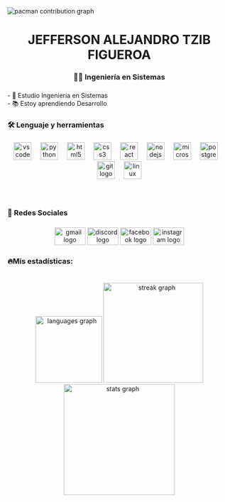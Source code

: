 <picture>
  <source media="(prefers-color-scheme: dark)" srcset="https://raw.githubusercontent.com/Alejandro-tf01/Alejandro-tf01/output/pacman-contribution-graph-dark.svg">
  <source media="(prefers-color-scheme: light)" srcset="https://raw.githubusercontent.com/Alejandro-tf01/Alejandro-tf01/output/pacman-contribution-graph.svg">
  <img alt="pacman contribution graph" src="https://raw.githubusercontent.com/Alejandro-tf01/Alejandro-tf01/output/pacman-contribution-graph.svg">
</picture>

###

<h1 align="center">JEFFERSON ALEJANDRO TZIB FIGUEROA</h1>

###

<h3 align="center">👩‍💻 Ingeniería en Sistemas</h3>

###

<p align="left">- 🔭 Estudio Ingenieria en Sistemas<br>- 📚 Estoy aprendiendo Desarrollo</p>

###

<h3 align="left">🛠 Lenguaje y herramientas</h3>

###

<div align="center">
  <img src="https://cdn.jsdelivr.net/gh/devicons/devicon/icons/vscode/vscode-original.svg" height="40" alt="vscode logo"  />
  <img width="12" />
  <img src="https://cdn.jsdelivr.net/gh/devicons/devicon/icons/python/python-original.svg" height="40" alt="python logo"  />
  <img width="12" />
  <img src="https://cdn.jsdelivr.net/gh/devicons/devicon/icons/html5/html5-original.svg" height="40" alt="html5 logo"  />
  <img width="12" />
  <img src="https://cdn.jsdelivr.net/gh/devicons/devicon/icons/css3/css3-original.svg" height="40" alt="css3 logo"  />
  <img width="12" />
  <img src="https://cdn.jsdelivr.net/gh/devicons/devicon/icons/react/react-original.svg" height="40" alt="react logo"  />
  <img width="12" />
  <img src="https://cdn.jsdelivr.net/gh/devicons/devicon/icons/nodejs/nodejs-original.svg" height="40" alt="nodejs logo"  />
  <img width="12" />
  <img src="https://cdn.jsdelivr.net/gh/devicons/devicon/icons/microsoftsqlserver/microsoftsqlserver-plain.svg" height="40" alt="microsoftsqlserver logo"  />
  <img width="12" />
  <img src="https://cdn.jsdelivr.net/gh/devicons/devicon/icons/postgresql/postgresql-original.svg" height="40" alt="postgresql logo"  />
  <img width="12" />
  <img src="https://cdn.jsdelivr.net/gh/devicons/devicon/icons/git/git-original.svg" height="40" alt="git logo"  />
  <img width="12" />
  <img src="https://cdn.jsdelivr.net/gh/devicons/devicon/icons/linux/linux-original.svg" height="40" alt="linux logo"  />
</div>

###

<br clear="both">

<h3 align="left">📍 Redes Sociales</h3>

###

<div align="center">
  <img src="https://raw.githubusercontent.com/maurodesouza/profile-readme-generator/master/src/assets/icons/social/gmail/default.svg" width="70" height="40" alt="gmail logo"  />
  <img src="https://raw.githubusercontent.com/maurodesouza/profile-readme-generator/master/src/assets/icons/social/discord/default.svg" width="70" height="40" alt="discord logo"  />
  <img src="https://raw.githubusercontent.com/maurodesouza/profile-readme-generator/master/src/assets/icons/social/facebook/default.svg" width="70" height="40" alt="facebook logo"  />
  <img src="https://raw.githubusercontent.com/maurodesouza/profile-readme-generator/master/src/assets/icons/social/instagram/default.svg" width="70" height="40" alt="instagram logo"  />
</div>

###

<h3 align="left">🔥Mis estadísticas:</h3>

###

<br clear="both">

<div align="center">
  <img src="https://github-readme-stats.vercel.app/api/top-langs?username=Alejandro-tf01&locale=es&hide_title=false&layout=compact&card_width=320&langs_count=5&theme=nord&hide_border=false&order=2&custom_title=%F0%9F%94%A5%20Languages" height="150" alt="languages graph"  />
  <img src="https://streak-stats.demolab.com?user=Alejandro-tf01&locale=es&mode=daily&theme=nord&hide_border=false&border_radius=5&order=3" height="225" alt="streak graph"  />
  <img src="https://github-readme-stats.vercel.app/api?username=Alejandro-tf01&hide_title=false&hide_rank=false&show_icons=true&include_all_commits=true&count_private=true&disable_animations=false&theme=nord&locale=es&hide_border=false&order=1&custom_title=%F0%9F%93%8C%20Estad%C3%ADsticas%20de%20GitHub" height="250" alt="stats graph"  />
</div>

###
